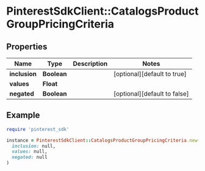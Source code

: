 # PinterestSdkClient::CatalogsProductGroupPricingCriteria

## Properties

| Name | Type | Description | Notes |
| ---- | ---- | ----------- | ----- |
| **inclusion** | **Boolean** |  | [optional][default to true] |
| **values** | **Float** |  |  |
| **negated** | **Boolean** |  | [optional][default to false] |

## Example

```ruby
require 'pinterest_sdk'

instance = PinterestSdkClient::CatalogsProductGroupPricingCriteria.new(
  inclusion: null,
  values: null,
  negated: null
)
```

